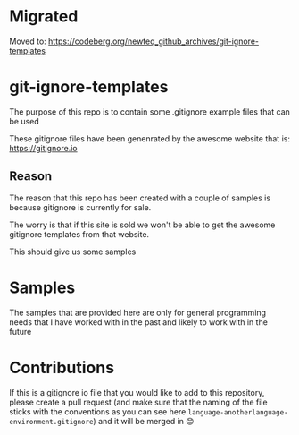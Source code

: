 # Migrated
Moved to: https://codeberg.org/newteq_github_archives/git-ignore-templates

# git-ignore-templates
The purpose of this repo is to contain some .gitignore example files that can be used

These gitignore files have been genenrated by the awesome website that is: https://gitignore.io

## Reason

The reason that this repo has been created with a couple of samples is because gitignore is currently for sale.

The worry is that if this site is sold we won't be able to get the awesome gitignore templates from that website.

This should give us some samples

# Samples

The samples that are provided here are only for general programming needs that I have worked with in the past and likely to work with in the future

# Contributions

If this is a gitignore io file that you would like to add to this repository, please create a pull request (and make sure that the naming of the file sticks with the conventions as you can see here `language-anotherlanguage-environment.gitignore`) and it will be merged in 😊
